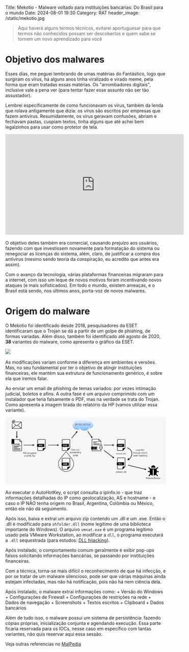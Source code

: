 Title: Mekotio - Malware voltado para instituições bancárias: Do Brasil para o mundo
Date: 2024-08-01 19:30
Category: RAT
header_image: /static/mekotio.jpg 
> Aqui haverá alguns termos técnicos, evitarei aportuguesar para que termos não conhecidos possam ser descobertos e quem sabe se tornem um novo aprendizado para você

# Objetivo dos malwares

Esses dias, me peguei lembrando de umas matérias do Fantástico, logo que surgiram os vírus, há alguns anos tinha viralizado e virado meme, pela forma que eram tratadas essas matérias. Os "arrombadores digitais", inclusive vale a pena ver (para tentar fazer esse assunto não ser tão assustador).

Lembrei especificamente de como funcionavam os vírus, também da lenda que rolava antigamente que dizia: os vírus são escritos por empresas que fazem antivírus. Resumidamente, os vírus geravam confusões, abriam e fechavam pastas, cuspiam textos, tinha alguns que até achei bem legalzinhos para usar como protetor de tela.

<iframe width="560" height="315" src="https://www.youtube.com/embed/lYKMeZHluKc?si=kaXFcNe85dVBoxQ3" title="YouTube video player" frameborder="0" allow="accelerometer; autoplay; clipboard-write; encrypted-media; gyroscope; picture-in-picture; web-share" referrerpolicy="strict-origin-when-cross-origin" allowfullscreen></iframe>

O objetivo deles também era comercial, causando prejuízo aos usuários, fazendo com que investissem novamente para formatação do sistema ou renegociar as licenças do sistema, além, claro, de justificar a compra dos antivírus (mesmo sendo teoria da conspiração, eu acredito que antes era assim).

Com o avanço da tecnologia, várias plataformas financeiras migraram para a internet, com isso um leque de novos motivos foram incentivando novos ataques (e mais sofisticados). Em todo o mundo, existem ameaças, e o Brasil está sendo, nos últimos anos, porta-voz de novos malwares.

# Origem do malware

O Mekotio foi identificado desde 2018, pesquisadores da ESET identificaram que o Trojan se dá a partir de um golpe de phishing, de formas variadas. Além disso, também foi identificado até agosto de 2020, **38** variantes do malware, como apresenta o gráfico da ESET.

![](https://www.eset.com/fileadmin/ESET/BLOG/mekotio_affected_countries.png)

As modificações variam conforme a diferença em ambientes e versões. Mas, no seu fundamental por ter o objetivo de atingir instituições financeiras, ele mantém sua estrutura de funcionamento genérico, é sobre ela que iremos falar.

Ao enviar um email de phishing de temas variados: por vezes intimação judicial, boletos e afins. A outra fase é um arquivo comprimido com um instalador que teria falsamente o PDF, mas na verdade se trata do Trojan. Como apresenta a imagem tirada do relatório da HP (vamos utilizar essa variante).

![](/static/mekotio-map.png)

Ao executar o AutoHotKey, o script consulta o ipinfo.io - que traz informações detalhadas do IP como geolocalização, AS e hostname - e caso o IP NÃO tenha origem no Brasil, Argentina, Colômbia ou México, então ele não dá seguimento.

Após isso, baixa e extrai um arquivo zip contendo um .dll e um .exe. Então o .dll é modificado para `shfolder.dll` (nome legítimo de uma biblioteca importante do Windows). O arquivo `vmnat.exe` é um programa legítimo usado pela VMware Workstation, ao modificar a `dll`, o programa executará a `.dll` sequestrada (para estudos: [DLL hijacking](https://attack.mitre.org/techniques/T1574)).

Após instalado, o comportamento comum geralmente é exibir pop-ups falsos solicitando informações bancárias, se passando por instituições financeiras.

Com a técnica, torna-se mais difícil o reconhecimento de que há infecção, e por se tratar de um malware silencioso, pode ser que várias máquinas ainda estejam infectadas, mas não há notificação, pois não há nem ciência dela.

Após instalado, o malware extrai informações como:
    + Versão do Windows
    + Configurações de Firewall
    + Configurações de restrições na rede
    + Dados de navegação
    + Screenshots
    + Textos escritos
    + Clipboard
    + Dados bancários

Além de tudo isso, o malware possui um sistema de persistência: fazendo cópias próprias, inicialização conjunta e agendando execução. Essa parte ficaria reservada para os IOCs, nesse caso em específico com tantas variantes, não quis reservar aqui essa sessão.

Veja outras referencias no [MalPedia](https://malpedia.caad.fkie.fraunhofer.de/details/win.Mekotio)
